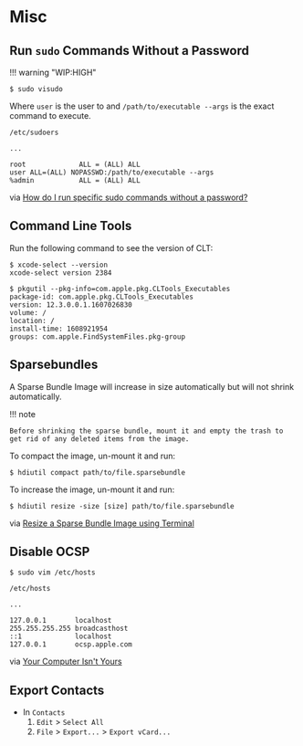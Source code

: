 # Misc

## Run `sudo` Commands Without a Password

!!! warning "WIP:HIGH"

```console
$ sudo visudo
```

Where `user` is the user to and `/path/to/executable --args` is the exact command to execute.

```plaintext hl_lines="6"
/etc/sudoers

...

root             ALL = (ALL) ALL
user ALL=(ALL) NOPASSWD:/path/to/executable --args
%admin           ALL = (ALL) ALL
```

via [How do I run specific sudo commands without a password?](https://askubuntu.com/a/159009)

## Command Line Tools

Run the following command to see the version of CLT:

```console
$ xcode-select --version
xcode-select version 2384
```

```console
$ pkgutil --pkg-info=com.apple.pkg.CLTools_Executables
package-id: com.apple.pkg.CLTools_Executables
version: 12.3.0.0.1.1607026830
volume: /
location: /
install-time: 1608921954
groups: com.apple.FindSystemFiles.pkg-group
```

## Sparsebundles

A Sparse Bundle Image will increase in size automatically but will not shrink automatically.

!!! note

    Before shrinking the sparse bundle, mount it and empty the trash to get rid of any deleted items from the image.

To compact the image, un-mount it and run:

``` console
$ hdiutil compact path/to/file.sparsebundle
```

To increase the image, un-mount it and run:

``` console
$ hdiutil resize -size [size] path/to/file.sparsebundle
```

via [Resize a Sparse Bundle Image using Terminal](https://vidrih.net/2016/03/15/resize-a-sparse-bundle-image-using-terminal)

## Disable OCSP

``` console
$ sudo vim /etc/hosts
```

```plaintext hl_lines="8"
/etc/hosts

...

127.0.0.1       localhost
255.255.255.255 broadcasthost
::1             localhost
127.0.0.1       ocsp.apple.com
```

via [Your Computer Isn't Yours](https://sneak.berlin/20201112/your-computer-isnt-yours/>)

## Export Contacts

- In `Contacts`
    1. `Edit` > `Select All`
    2. `File` > `Export...` > `Export vCard...`
